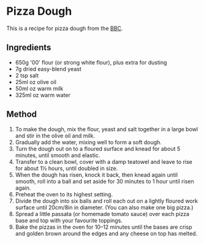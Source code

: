 # Pizza Dough # 

This is a recipe for pizza dough from the [BBC](https://www.bbc.co.uk/food/recipes/pizzadoughbase_70980).

## Ingredients ## 

- 650g '00' flour (or strong white flour), plus extra for dusting
- 7g dried easy-blend yeast
- 2 tsp salt
- 25ml oz olive oil
- 50ml oz warm milk
- 325ml oz warm water

## Method ## 

1. To make the dough, mix the flour, yeast and salt together in a large bowl and stir in the olive oil and milk.
1. Gradually add the water, mixing well to form a soft dough.
1. Turn the dough out on to a floured surface and knead for about 5 minutes, until smooth and elastic.
1. Transfer to a clean bowl, cover with a damp teatowel and leave to rise for about 1½ hours, until doubled in size.
1. When the dough has risen, knock it back, then knead again until smooth, roll into a ball and set aside for 30 minutes to 1 hour until risen again.
1. Preheat the oven to its highest setting.
1. Divide the dough into six balls and roll each out on a lightly floured work surface until 20cm/8in in diameter. (You can also make one big pizza.)
1. Spread a little passata (or homemade tomato sauce) over each pizza base and top with your favourite toppings.
1. Bake the pizzas in the oven for 10–12 minutes until the bases are crisp and golden brown around the edges and any cheese on top has melted.

